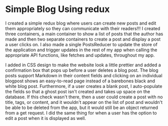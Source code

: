 # Simple Blog Using redux

I created a simple redux blog where users can create new posts and edit them appropriately so they can communicate with their readers!!! I created three containers, a main container to show a list of posts that the author has made and then two separate containers to create a post and display a post a user clicks on. I also made a single PostsReducer to update the store of the application and trigger updates in the rest of my app when calling the appropriate API functions, like fetches and updates, throughout my app.

I added in CSS design to make the website look a little prettier and added a confirmation box that pops up before a user deletes a blog post. The blog posts support Markdown in their content fields and clicking on an individual blogpost shows an easy-to-read page instead of a barebones black and white blog post. Furthermore, if a user creates a blank post, I auto-populate the fields so that a ghost post isn't created and takes up space on the database. If this check wasn't there, then a user could create a post with no title, tags, or content, and it wouldn't appear on the list of post and wouldn't be able to be deleted from the app, but it would still be an object returned from a get request. I did the same thing for when a user has the option to edit a post when it is displayed as well. 
